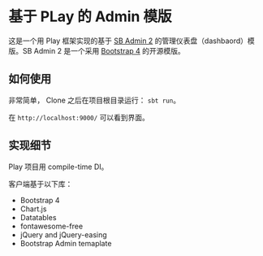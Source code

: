# 基于 PLay 的 Admin 模版

这是一个用 Play 框架实现的基于 [SB Admin 2](https://github.com/BlackrockDigital/startbootstrap-sb-admin-2) 的管理仪表盘（dashbaord）模版。SB Admin 2 是一个采用 [Bootstrap 4](https://getbootstrap.com/) 的开源模版。

## 如何使用

非常简单， Clone 之后在项目根目录运行： `sbt run`。

在 `http://localhost:9000/` 可以看到界面。

## 实现细节

Play 项目用 compile-time DI。  

客户端基于以下库：

- Bootstrap 4
- Chart.js
- Datatables
- fontawesome-free
- jQuery and jQuery-easing
- Bootstrap Admin temaplate



